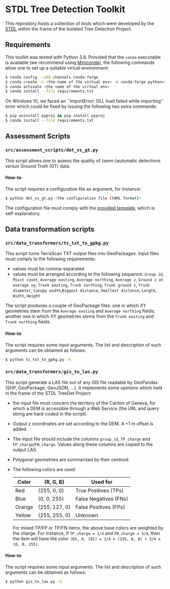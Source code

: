 # STDL Tree Detection Toolkit

This repository hosts a collection of tools which were developed by the [STDL](https://www.stdl.ch/) within the frame of the Isolated Tree Detection Project.

## Requirements

This toolkit was tested with Python 3.8. Provided that the `conda` executable is available (we recommend using [Miniconda](https://docs.conda.io/en/latest/miniconda.html)), the following commands allow one to set up a suitable virtual environment:

```bash
$ conda config --add channels conda-forge
$ conda create -n <the name of the virtual env> -c conda-forge python=3.8
$ conda activate <the name of the virtual env>
$ conda install --file requirements.txt
```

On Windows 10, we faced an ``ImportError: DLL load failed while importing'' error which could be fixed by issuing the following two extra commands:

```bash
$ pip uninstall pyproj && pip install pyproj
$ conda install --file requirements.txt
```

## Assessment Scripts

### `src/assessment_scripts/det_vs_gt.py`

This script allows one to assess the quality of (semi-)automatic detections _versus_ Ground Truth (GT) data.

#### How-to

The script requires a configuration file as argument, for instance:  

```bash
$ python det_vs_gt.py <the configuration file (YAML format)>
```

The configuration file must comply with the [provided template](src/assessment_scripts/cfg_det_vs_gt_template.yaml), which is self-explanatory.

## Data transformation scripts

### `src/data_transformers/ts_txt_to_gpkg.py`

This script turns TerraScan TXT output files into GeoPackages. Input files must comply to the following requirements:

* values must be comma-separated
* values must be arranged according to the following sequence: `Group id`, `Point count`, `Average easting`, `Average northing`, `Average z`, `Ground z at average xy`, `Trunk easting`, `Trunk northing`, `Trunk ground z`, `Trunk diameter`, `Canopy width`,`Biggest distance`, `Smallest distance`, `Length`, `Width`, `Height`

The script produces a couple of GeoPackage files: one in which XY geometries stem from the `Average easting` and `Average northing` fields; another one in which XY geometries stems from the `Trunk easting` and `Trunk northing` fields.

#### How-to

The script requires some input arguments. The list and description of such arguments can be obtained as follows: 

```bash
$ python ts_txt_to_gpkg.py -h
```

### `src/data_transformers/gis_to_las.py`

This script generate a LAS file out of any GIS file readable by GeoPandas (SHP, GeoPackage, GeoJSON, ...). It implements some opinions which hold in the frame of the STDL TreeDet Project:

* the input file must concern the territory of the Canton of Geneva, for which a DEM is accessible through a Web Service (the URL and query string are hard-coded in the script).
* Output z coordinates are set according to the DEM. A +1 m offset is added.
* The input file should include the columns `group_id`, `TP_charge` and `FP_charge`/`FN_charge`. Values along these columns are copied to the output LAS.
* Polygonal geometries are summarized by their centroid.
* The following colors are used:

    | Color  | (R, G, B)     | Used for              |  
    | ------ | ------------- | --------------------- |
    | Red    | (255, 0, 0)   | True Positives (TPs)  | 
    | Blue   | (0, 0, 255)   | False Negatives (FNs) |
    | Orange | (255, 127, 0) | False Positives (FPs) |
    | Yellow | (255, 255, 0) | Unknown               | 

    For mixed TP/FP or TP/FN items, the above base colors are weighted by the charge. For instance, if `TP_charge = 1/4` and `FN_charge = 3/4`, then the item will have the color `(63, 0, 191) = 1/4 x (255, 0, 0) + 3/4 x (0, 0, 255)`.

#### How-to

The script requires some input arguments. The list and description of such arguments can be obtained as follows: 

```bash
$ python gis_to_las.py -h
```